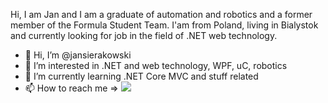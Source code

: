 Hi, I am Jan and I am a graduate of automation and robotics and a former member of the Formula Student Team. I'am from Poland, living in Bialystok and currently looking for job 
in the field of .NET web technology. 

- 👋 Hi, I’m @jansierakowski
- 👀 I’m interested in .NET and web technology, WPF, uC, robotics
- 🌱 I’m currently learning .NET Core MVC and stuff related 
- 📫 How to reach me => [![](https://camo.githubusercontent.com/609678955e2b46efdb037bdbc303f8cd716ab2ab05fb284ad8bbfc931dc78b8f/68747470733a2f2f69636f6e732e69636f6e617263686976652e636f6d2f69636f6e732f64616e6c656563682f73696d706c652f31362f6c696e6b6564696e2d69636f6e2e706e67)](https://www.linkedin.com/in/jan-sierakowski/)
